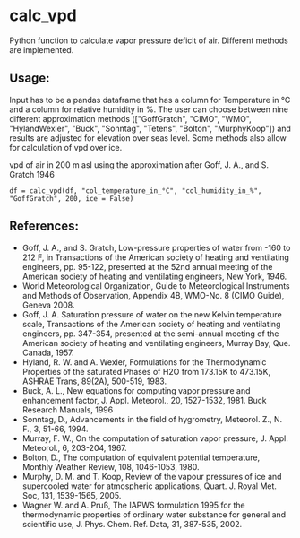 # calc_vpd
Python function to calculate vapor pressure deficit of air. Different methods are implemented.

## Usage:

Input has to be a pandas dataframe that has a column for Temperature in °C and a column for relative humidity in %. The user can choose between nine different approximation methods (["GoffGratch", "CIMO", "WMO", "HylandWexler", "Buck", "Sonntag", "Tetens", "Bolton", "MurphyKoop"]) and results are adjusted for elevation over seas level. Some methods also allow for calculation of vpd over ice.

vpd of air in 200 m asl using the approximation after Goff, J. A., and S. Gratch 1946
```
df = calc_vpd(df, "col_temperature_in_°C", "col_humidity_in_%", "GoffGratch", 200, ice = False) 
```

## References:
* Goff, J. A., and S. Gratch, Low-pressure properties of water from -160 to 212 F, in Transactions of the American society of heating and ventilating engineers, pp. 95-122, presented at the 52nd annual meeting of the American society of heating and ventilating engineers, New York, 1946.
* World Meteorological Organization, Guide to Meteorological Instruments and Methods of Observation, Appendix 4B, WMO-No. 8 (CIMO Guide), Geneva 2008.
* Goff, J. A. Saturation pressure of water on the new Kelvin temperature scale, Transactions of the American society of heating and ventilating engineers, pp. 347-354, presented at the semi-annual meeting of the American society of heating and ventilating engineers, Murray Bay, Que. Canada, 1957.
* Hyland, R. W. and A. Wexler, Formulations for the Thermodynamic Properties of the saturated Phases of H2O from 173.15K to 473.15K, ASHRAE Trans, 89(2A), 500-519, 1983.
* Buck, A. L., New equations for computing vapor pressure and enhancement factor, J. Appl. Meteorol., 20, 1527-1532, 1981. Buck Research Manuals, 1996
* Sonntag, D., Advancements in the field of hygrometry, Meteorol. Z., N. F., 3, 51-66, 1994. 
* Murray, F. W., On the computation of saturation vapor pressure, J. Appl. Meteorol., 6, 203-204, 1967.
* Bolton, D., The computation of equivalent potential temperature, Monthly Weather Review, 108, 1046-1053, 1980.
* Murphy, D. M. and T. Koop, Review of the vapour pressures of ice and supercooled water for atmospheric applications, Quart. J. Royal Met. Soc, 131, 1539-1565, 2005.
* Wagner W. and A. Pruß, The IAPWS formulation 1995 for the thermodynamic properties of ordinary water substance for general and scientific use, J. Phys. Chem. Ref. Data, 31, 387-535, 2002.
